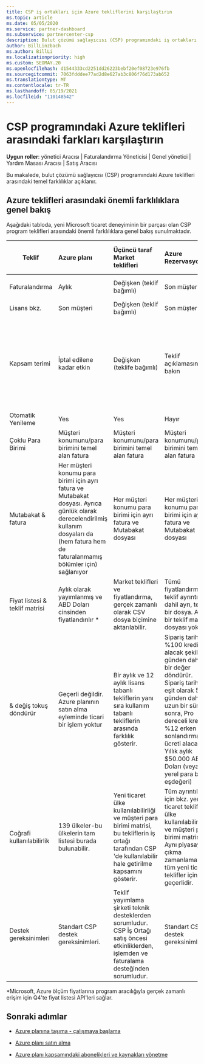 ```yaml
---
title: CSP iş ortakları için Azure tekliflerini karşılaştırın
ms.topic: article
ms.date: 05/05/2020
ms.service: partner-dashboard
ms.subservice: partnercenter-csp
description: Bulut çözümü sağlayıcısı (CSP) programındaki iş ortakları için yeni Microsoft ticaret deneyimindeki teklifler arasındaki önemli farkları karşılaştırın.
author: BillLinzbach
ms.author: BillLi
ms.localizationpriority: high
ms.custom: SEOMAY.20
ms.openlocfilehash: d1544333cd2251dd26223bebf20ef08723e976fb
ms.sourcegitcommit: 7063fdddee77ad2d8e627ab3c806f76d173ab652
ms.translationtype: MT
ms.contentlocale: tr-TR
ms.lasthandoff: 05/19/2021
ms.locfileid: "110148542"
---
```

# <a name="compare-differences-between-azure-offers-in-the-csp-program"></a>CSP programındaki Azure teklifleri arasındaki farkları karşılaştırın

**Uygun roller**: yönetici Aracısı | Faturalandırma Yöneticisi | Genel yönetici | Yardım Masası Aracısı | Satış Aracısı

Bu makalede, bulut çözümü sağlayıcısı (CSP) programındaki Azure teklifleri arasındaki temel farklılıklar açıklanır.

## <a name="overview-of-key-differences-between-azure-offers"></a>Azure teklifleri arasındaki önemli farklılıklara genel bakış

Aşağıdaki tabloda, yeni Microsoft ticaret deneyiminin bir parçası olan CSP program teklifleri arasındaki önemli farklılıklara genel bakış sunulmaktadır.

|**Teklif**| **Azure planı**|**Üçüncü taraf Market teklifleri**|**Azure Rezervasyonlar**|**CSP aracılığıyla satılan sunucu abonelikleri**|**Lisans tabanlı teklifler**|
|-------------------|:------|:-----|:---------|:--------------|:---------|
|Faturalandırma|Aylık|Değişken (teklif bağımlı)|Son müşteri|Tam terim veya 3 yıllık dönem için önde|Aylık veya yıllık|
|Lisans bkz.|Son müşteri|Değişken (teklif bağımlı)|Son müşteri| Son müşteri|Son müşteri|
|Kapsam terimi|İptal edilene kadar etkin|Değişken (teklife bağımlı)|Teklif açıklamasına bakın|Tüm Azure Rezervasyonları kendi benzersiz kapsam dönemine sahip olur. Tüm Sunucu Abonelikleri kendi benzersiz kapsam dönemine sahip olur.|   Ek lisanslar mevcut kapsam dönemine yaslıtacak|
|Otomatik Yenileme|Yes|Yes|Hayır| Hayır|Yes|
|Çoklu Para Birimi|Müşteri konumunu/para birimini temel alan fatura|Müşteri konumunu/para birimini temel alan fatura|Müşteri konumunu/para birimini temel alan fatura|Müşteri konumunu/para birimini temel alan fatura|İş ortağı konumu para birimine göre| 
|Mutabakat & fatura|Her müşteri konumu para birimi için ayrı fatura ve Mutabakat dosyası.  Ayrıca günlük olarak derecelendirilmiş kullanım dosyaları da (hem fatura hem de faturalanmamış bölümler için) sağlanıyor |Her müşteri konumu para birimi için ayrı fatura ve Mutabakat dosyası|Her müşteri konumu para birimi için ayrı fatura ve Mutabakat dosyası|Her müşteri konumu para birimi için ayrı fatura ve Mutabakat dosyası|Tek bir fatura ve Mutabakat dosyasındaki tüm siparişler|
|Fiyat listesi & teklif matrisi|Aylık olarak yayımlanmış ve ABD Doları cinsinden fiyatlandırılır *|Market teklifleri ve fiyatlandırma, gerçek zamanlı olarak CSV dosya biçimine aktarılabilir.|Tümü fiyatlandırma ve teklif ayrıntıları dahil ayrı, tek bir dosya. Ayrı bir teklif matrisi dosyası yok||Tümü fiyatlandırma ve teklif ayrıntıları dahil ayrı, tek bir dosya. Ayrı bir teklif matrisi yoktur.| 
|& değiş tokuş döndürür|Geçerli değildir. Azure planının satın alma eyleminde ticari bir işlem yoktur|Bir aylık ve 12 aylık lisans tabanlı tekliflerin yanı sıra kullanım tabanlı tekliflerin arasında farklılık gösterir.|Sipariş tarihi %100 kredisi alacak şekilde 5 günden daha az bir değer döndürür. Sipariş tarihi, eşit olarak 5 günden daha uzun bir süre sonra, Pro dereceli kredide %12 erken sonlandırma ücreti alacak. Yıllık aylık $50.000 ABD Doları (veya yerel para birimi eşdeğeri)|Sipariş tarihinden itibaren 60 günden az bir değer döndürür %100 kredi lisans anahtarları devre dışı bırakılır. Kısmi dönüşler kabul edilmez.|   30 günden az getirilmesi/iptaller, %100 kredi alır; 30 günden büyük getirilmesi/iptaller, bir Pro-dereceli kredi alır.|
|Coğrafi kullanılabilirlik|139 ülkeler-bu ülkelerin tam listesi burada bulunabilir.|Yeni ticaret ülke kullanılabilirliği ve müşteri para birimi matrisi, bu tekliflerin iş ortağı tarafından CSP 'de kullanılabilir hale getirilme kapsamını gösterir.|Tüm ayrıntılar için bkz. yeni ticaret teklifleri ülke kullanılabilirliği ve müşteri para birimi matrisi. Aynı piyasaya çıkma zamanlaması tüm yeni ticari teklifler için geçerlidir.|Tüm ayrıntılar için bkz. Yeni Ticaret Teklifleri Ülke Kullanılabilirliği ve Müşteri Para Birimi Matrisi.  Aynı çıkış zamanlaması tüm yeni ticari teklifler için geçerlidir.|247 ülke|
|Destek gereksinimleri|Standart CSP destek gereksinimleri.|Teklif yayımlama şirketi teknik desteklerden sorumludur.  CSP İş Ortağı satış öncesi etkinliklerden, işlemden ve faturalama desteğinden sorumludur.|Standart CSP destek gereksinimleri.|Standart CSP destek gereksinimleri.|Standart CSP destek gereksinimleri.|

*Microsoft, Azure ölçüm fiyatlarına program aracılığıyla gerçek zamanlı erişim için Q4'te fiyat listesi API'leri sağlar.

## <a name="next-steps"></a>Sonraki adımlar

- [Azure planına taşıma - çalışmaya başlama](azure-plan-get-started.md)

- [Azure planı satın alma](purchase-azure-plan.md)

- [Azure planı kapsamındaki abonelikleri ve kaynakları yönetme](azure-plan-manage.md)